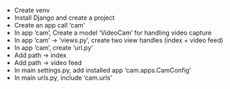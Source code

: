 - Create venv
- Install Django and create a project
- Create an app call ‘cam’
- In app ‘cam’, Create a model ‘VideoCam’ for handling video capture
- In app ‘cam’ -> ‘views.py’, create two view handles (index + video feed)
- In app ‘cam’, create ‘url.py’
- Add path -> index
- Add path -> video feed
- In main settings.py, add installed app ‘cam.apps.CamConfig’
- In main urls.py, include ‘cam.urls’
